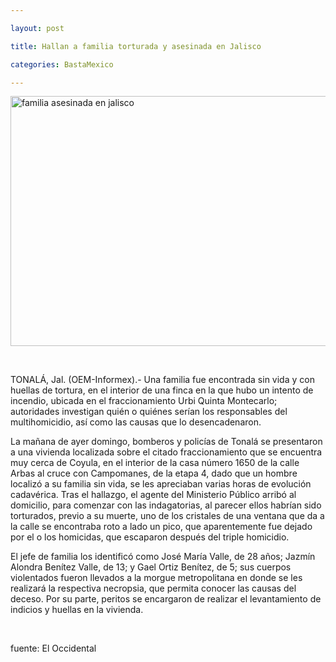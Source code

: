 ```yaml
---

layout: post

title: Hallan a familia torturada y asesinada en Jalisco

categories: BastaMexico

---
```


<p><img src="http://7e2d047e71fba1e39904-7b5b7a499afcd3b66988795572fecb90.r40.cf1.rackcdn.com/wp-content/uploads/2016/03/imp-familiasesinada.jpg" alt="familia asesinada en jalisco" width="615" height="400" /></p>
<p>&nbsp;</p>
<p>TONAL&Aacute;, Jal. (OEM-Informex).- Una familia fue encontrada sin vida y con huellas de tortura, en el interior de una finca en la que hubo un intento de incendio, ubicada en el fraccionamiento Urbi Quinta Montecarlo; autoridades investigan qui&eacute;n o qui&eacute;nes ser&iacute;an los responsables del multihomicidio, as&iacute; como las causas que lo desencadenaron.</p>
<p>La ma&ntilde;ana de ayer domingo, bomberos y polic&iacute;as de Tonal&aacute; se presentaron a una vivienda localizada sobre el citado fraccionamiento que se encuentra muy cerca de Coyula, en el interior de la casa n&uacute;mero 1650 de la calle Arbas al cruce con Campomanes, de la etapa 4, dado que un hombre localiz&oacute; a su familia sin vida, se les apreciaban varias horas de evoluci&oacute;n cadav&eacute;rica. Tras el hallazgo, el agente del Ministerio P&uacute;blico arrib&oacute; al domicilio, para comenzar con las indagatorias, al parecer ellos habr&iacute;an sido torturados, previo a su muerte, uno de los cristales de una ventana que da a la calle se encontraba roto a lado un pico, que aparentemente fue dejado por el o los homicidas, que escaparon despu&eacute;s del triple homicidio.</p>
<p>El jefe de familia los identific&oacute; como Jos&eacute; Mar&iacute;a Valle, de 28 a&ntilde;os; Jazm&iacute;n Alondra Ben&iacute;tez Valle, de 13; y Gael Ortiz Ben&iacute;tez, de 5; sus cuerpos violentados fueron llevados a la morgue metropolitana en donde se les realizar&aacute; la respectiva necropsia, que permita conocer las causas del deceso. Por su parte, peritos se encargaron de realizar el levantamiento de indicios y huellas en la vivienda.</p>
<p>&nbsp;</p>
<p>fuente: El Occidental</p>